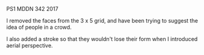 PS1 MDDN 342 2017



I removed the faces from the 3 x 5 grid, and have been trying to suggest the idea of people in a crowd. 

I also added a stroke so that they wouldn't lose their form when I introduced aerial perspective. 
